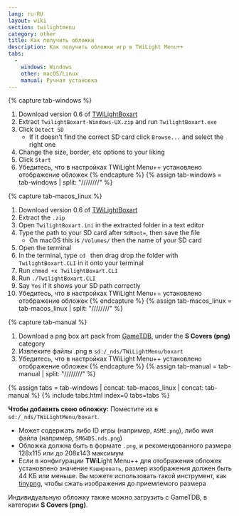 ```yaml
---
lang: ru-RU
layout: wiki
section: twilightmenu
category: other
title: Как получить обложки
description: Как получить обложки игр в TWiLight Menu++
tabs:
  - 
    windows: Windows
    other: macOS/Linux
    manual: Ручная установка
---
```


{% capture tab-windows %}
1. Download version 0.6 of [TWiLightBoxart](https://github.com/KirovAir/TwilightBoxart/releases/tag/0.6)
1. Extract `TwilightBoxart-Windows-UX.zip` and run `TwilightBoxart.exe`
1. Click `Detect SD`
   - If it doesn't find the correct SD card click `Browse...` and select the right one
1. Change the size, border, etc options to your liking
1. Click `Start`
1. Убедитесь, что в настройках TWiLight Menu++ установлено отображение обложек
{% endcapture %}
{% assign tab-windows = tab-windows | split: "////////" %}

{% capture tab-macos_linux %}
1. Download version 0.6 of [TWiLightBoxart](https://github.com/KirovAir/TwilightBoxart/releases/tag/0.6)
1. Extract the `.zip`
1. Open `TwilightBoxart.ini` in the extracted folder in a text editor
1. Type the path to your SD card after `SdRoot=`, then save the file
   - On macOS this is `/Volumes/` then the name of your SD card
1. Open the terminal
1. In the terminal, type `cd ` then drag drop the folder with `TwilightBoxart.CLI` in it onto your terminal
1. Run `chmod +x TwilightBoxart.CLI`
1. Run `./TwilightBoxart.CLI`
1. Say `Yes` if it shows your SD path correctly
1. Убедитесь, что в настройках TWiLight Menu++ установлено отображение обложек
{% endcapture %}
{% assign tab-macos_linux = tab-macos_linux | split: "////////" %}

{% capture tab-manual %}
1. Download a png box art pack from [GameTDB](https://www.gametdb.com/DS/Downloads#cover_packs), under the **S Covers (png)** category
1. Извлеките файлы .png в `sd:/_nds/TWiLightMenu/boxart`
1. Убедитесь, что в настройках TWiLight Menu++ установлено отображение обложек
{% endcapture %}
{% assign tab-manual = tab-manual | split: "////////" %}

{% assign tabs = tab-windows | concat: tab-macos_linux | concat: tab-manual %}
{% include tabs.html index=0 tabs=tabs %}

**Чтобы добавить свою обложку:** Поместите их в `sd:/_nds/TWiLightMenu/boxart`.
- Может содержать либо ID игры (например, `ASME.png`), либо имя файла (например, `SM64DS.nds.png`)
- Обложка должна быть в формате `.png`, и рекомендованного размера 128x115 или до 208x143 максимум
- Если в конфигурации **TW**i**L**ight Menu++ для отображения обложек установлено значение `Кэшировать`, размер изображения должен быть 44 КБ или меньше. Вы можете использовать такой инструмент, как [tinypng](https://tinypng.com/), чтобы сжать изображения до приемлемого размера

Индивидуальную обложку также можно загрузить с GameTDB, в категории **S Covers (png)**.
